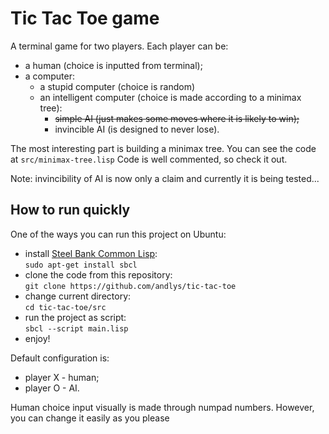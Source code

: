 # Tic Tac Toe game

A terminal game for two players. Each player can be:
* a human (choice is inputted from terminal);
* a computer:
  * a stupid computer (choice is random)
  * an intelligent computer (choice is made according to a minimax tree):
    * ~~simple AI (just makes some moves where it is likely to win);~~
    * invincible AI (is designed to never lose).

The most interesting part is building a minimax tree. You can see the code at `src/minimax-tree.lisp`
Code is well commented, so check it out.

Note: invincibility of AI is now only a claim and currently it is being tested...

## How to run quickly
One of the ways you can run this project on Ubuntu:
* install [Steel Bank Common Lisp](http://www.sbcl.org/platform-table.html):  
`sudo apt-get install sbcl`
* clone the code from this repository:  
`git clone https://github.com/andlys/tic-tac-toe`
* change current directory:  
`cd tic-tac-toe/src`
* run the project as script:  
`sbcl --script main.lisp`
* enjoy!  

Default configuration is:
* player X - human;
* player O - AI.

Human choice input visually is made through numpad numbers.
However, you can change it easily as you please
